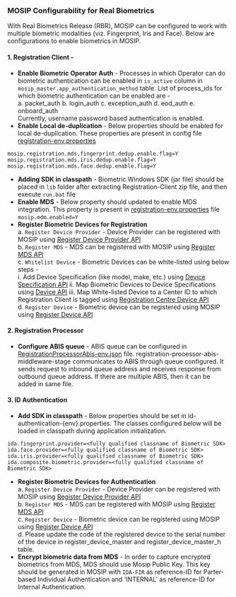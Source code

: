 ### MOSIP Configurability for Real Biometrics
With Real Biometrics Release (RBR), MOSIP can be configured to work with multiple biometric modalities (viz. Fingerprint, Iris and Face). Below are configurations to enable biometrics in MOSIP.

#### 1. Registration Client -   
- **Enable Biometric Operator Auth** - Processes in which Operator can do biometric authentication can be enabled in `is_active` column in `mosip_master.app_authentication_method` table. List of process_ids for which biometric authentication can be enabled are -      
a. packet_auth
b. login_auth
c. exception_auth
d. eod_auth
e. onboard_auth     
Currently, username password based authentication is enabled.
- **Enable Local de-duplication** - Below properties should be enabled for local de-duplication. These properties are present in config file [registration-env.properties](https://github.com/mosip/mosip-config-mt/blob/master/config-templates/registration-env.properties)     
````
mosip.registration.mds.fingerprint.dedup.enable.flag=Y    
mosip.registration.mds.iris.dedup.enable.flag=Y    
mosip.registration.mds.face.dedup.enable.flag=Y    
````
- **Adding SDK in classpath** - Biometric Windows SDK (jar file) should be placed in `lib` folder after extracting Registration-Client zip file, and then execute `run.bat` file     
- **Enable MDS** - Below property should updated to enable MDS integration. This property is present in [registration-env.properties](https://github.com/mosip/mosip-config-mt/blob/master/config-templates/registration-env.properties) file     
`mosip.mdm.enabled=Y`     
- **Register Biometric Devices for Registration**     
   a. `Register Device Provider` - Device Provider can be registered with MOSIP using [Register Device Provider API](https://github.com/mosip/mosip-docs/wiki/Device-Management#post-deviceprovider)    
   b. `Register MDS` - MDS can be registered with MOSIP using [Register MDS API](https://github.com/mosip/mosip-docs/wiki/Device-Management#post-mds)     
   c. `Whitelist Device` - Biometric Devices can be white-listed using below steps -      
   i. Add Device Specification (like model, make, etc.) using [Device Specification API](https://github.com/mosip/mosip-docs/wiki/Device-APIs#post-devicespecifications)
   ii. Map Biometric Devices to Device Specifications using [Device API](https://github.com/mosip/mosip-docs/wiki/Device-APIs#post-devices)
   iii. Map White-listed Device to a Center ID to which Registration Client is tagged using [Registration Centre Device API](https://github.com/mosip/mosip-docs/wiki/Registration-Center-APIs#post-registrationcenterdevice)     
   d. `Register Device` - Biometric device can be registered using MOSIP using [Register Device API](https://github.com/mosip/mosip-docs/wiki/Device-Management#post-registereddevices)   
   

#### 2. Registration Processor    
- **Configure ABIS queue** - ABIS queue can be configured in [RegistrationProcessorAbis-env.json](https://github.com/mosip/mosip-config/blob/master/config-templates/RegistrationProcessorAbis-env.json) file. registration-processor-abis-middleware-stage communicates to ABIS through queue configured. It sends request to inbound queue address and receives response from outbound queue address. If there are multiple ABIS, then it can be added in same file.

#### 3. ID Authentication
- **Add SDK in classpath** - Below properties should be set in id-authentication-{env}.properties. The classes configured below will be loaded in classpath during application initialization.

````
ida.fingerprint.provider=<fully qualified classname of Biometric SDK>
ida.face.provider=<fully qualified classname of Biometric SDK>  
ida.iris.provider=<fully qualified classname of Biometric SDK>
ida.composite.biometric.provider=<fully qualified classname of Biometric SDK>
````   
- **Register Biometric Devices for Authentication**   
   a. `Register Device Provider` - Device Provider can be registered with MOSIP using [Register Device Provider API](https://github.com/mosip/mosip-docs/wiki/Device-Management#post-deviceprovider)    
   b. `Register MDS` - MDS can be registered with MOSIP using [Register MDS API](https://github.com/mosip/mosip-docs/wiki/Device-Management#post-mds)   
   c. `Register Device` - Biometric device can be registered using MOSIP using [Register Device API](https://github.com/mosip/mosip-docs/wiki/Device-Management#post-registereddevices)     
   d. Please update the code of the registered device to the serial number of the device in register_device_master
and register_device_master_h table.
- **Encrypt biometric data from MDS** - In order to capture encrypted biometrics from MDS, MDS should use Mosip Public Key. This key should be generated in MOSIP with `IDA-FIR` as reference-ID for Parter-based Individual Authentication and  'INTERNAL' as reference-ID for Internal Authentication.